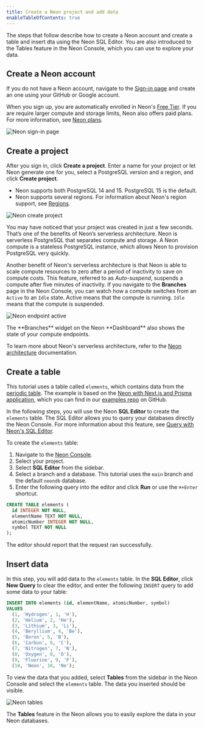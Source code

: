 ```yaml
---
title: Create a Neon project and add data
enableTableOfContents: true
---
```


The steps that follow describe how to create a Neon account and create a table and insert dta using the Neon SQL Editor. You are also introduced to the Tables feature in the Neon Console, which you can use to explore your data.

## Create a Neon account

If you do not have a Neon account, navigate to the [Sign-in page](https://console.neon.tech/sign_in) and create an one using your GitHub or Google account.

When you sign up, you are automatically enrolled in Neon's [Free Tier](/docs/introduction/technical-preview-free-tier). If you are require larger compute and storage limits, Neon also offers paid plans. For more information, see [Neon plans](/docs/introduction/billing#neon-plans).

![Neon sign-in page](/docs/get-started-with-neon/neon_signin.png)

## Create a project

After you sign in, click **Create a project**. Enter a name for your project or let Neon generate one for you, select a PostgreSQL version and a region, and click **Create project**.

- Neon supports both PostgreSQL 14 and 15. PostgreSQL 15 is the default.
- Neon supports several regions. For information about Neon's region support, see [Regions](/docs/introduction/regions).

![Neon create project](/docs/get-started-with-neon/neon_create_project.png)

You may have noticed that your project was created in just a few seconds. That’s one of the benefits of Neon’s serverless architecture. Neon is serverless PostgreSQL that separates compute and storage. A Neon compute is a stateless PostgreSQL instance, which allows Neon to provision PostgreSQL very quickly.

Another benefit of Neon's serverless architecture is that Neon is able to scale compute resources to zero after a period of inactivity to save on compute costs. This feature, referred to as _Auto-suspend_, suspends a compute after five minutes of inactivity. If you navigate to the **Branches** page in the Neon Console, you can watch how a compute switches from an `Active` to an `Idle` state. Active means that the compute is running. `Idle` means that the compute is suspended.

![Neon endpoint active](/docs/get-started-with-neon/neon_endpoint_active.png)

<Admonition type="tip">
The **Branches** widget on the Neon **Dashboard** also shows the state of your compute endpoints.
</Admonition>

To learn more about Neon's serverless architecture, refer to the [Neon architecture](https://neon.tech/docs/introduction/architecture-overview/) documentation.

## Create a table

This tutorial uses a table called `elements`, which contains data from the [periodic table](https://en.wikipedia.org/wiki/Periodic_table). The example is based on the [Neon with Next.js and Prisma application](https://github.com/neondatabase/examples/tree/main/with-nextjs-prisma), which you can find in our [examples repo](https://github.com/neondatabase/examples) on GitHub.

In the following steps, you will use the Neon **SQL Editor** to create the `elements` table. The SQL Editor allows you to query your databases directly the Neon Console. For more information about this feature, see [Query with Neon's SQL Editor](/docs/get-started-with-neon/query-with-neon-sql-editor).

To create the `elements` table:

1. Navigate to the [Neon Console](https://console.neon.tech/app/projects).
2. Select your project.
3. Select **SQL Editor** from the sidebar.
4. Select a branch and a database. This tutorial uses the `main` branch and the default `neondb` database.
5. Enter the following query into the editor and click **Run** or use the `⌘+Enter` shortcut.

```sql
CREATE TABLE elements (
  id INTEGER NOT NULL,
  elementName TEXT NOT NULL,
  atomicNumber INTEGER NOT NULL,
  symbol TEXT NOT NULL
);
```

The editor should report that the request ran successfully.

## Insert data

In this step, you will add data to the `elements` table. In the **SQL Editor**, click **New Query** to clear the editor, and enter the following `INSERT` query to add some data to your table:

```sql
INSERT INTO elements (id, elementName, atomicNumber, symbol)
VALUES
  (1, 'Hydrogen', 1, 'H'),
  (2, 'Helium', 2, 'He'),
  (3, 'Lithium', 3, 'Li'),
  (4, 'Beryllium', 4, 'Be'),
  (5, 'Boron', 5, 'B'),
  (6, 'Carbon', 6, 'C'),
  (7, 'Nitrogen', 7, 'N'),
  (8, 'Oxygen', 8, 'O'),
  (9, 'Fluorine', 9, 'F'),
  (10, 'Neon', 10, 'Ne');
```

To view the data that you added, select **Tables** from the sidebar in the Neon Console and select the `elements` table. The data you inserted should be visible.

![Neon tables](/docs/get-started-with-neon/neon_tables.png)

The **Tables** feature in the Neon allows you to easily explore the data in your Neon databases.
